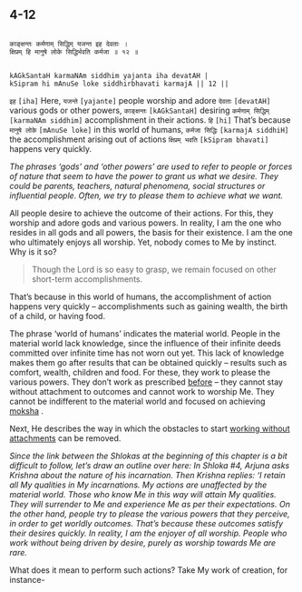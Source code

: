 ## 4-12


```shloka-sa

काङ्क्षन्तः कर्मणाम् सिद्धिम् यजन्त इह देवताः ।
क्षिप्रम् हि मानुषे लोके सिद्धिर्भवति कर्मजा ॥ १२ ॥

```
```shloka-sa-hk

kAGkSantaH karmaNAm siddhim yajanta iha devatAH |
kSipram hi mAnuSe loke siddhirbhavati karmajA || 12 ||

```
`इह` `[iha]` Here, `यजन्ते` `[yajante]` people worship and adore `देवताः` `[devatAH]` various gods or other powers, `काङ्क्षन्तः` `[kAGkSantaH]` desiring `कर्मणाम् सिद्धिम्` `[karmaNAm siddhim]` accomplishment in their actions. `हि` `[hi]` That’s because `मानुषे लोके` `[mAnuSe loke]` in this world of humans, `कर्मजा सिद्धिः` `[karmajA siddhiH]` the accomplishment arising out of actions `क्षिप्रम् भवति` `[kSipram bhavati]` happens very quickly.

<a name='gods_and_other_powers'></a>
_The phrases ‘gods’ and ‘other powers’ are used to refer to people or forces of nature that seem to have the power to grant us what we desire. They could be parents, teachers, natural phenomena, social structures or influential people. Often, we try to please them to achieve what we want._

All people desire to achieve the outcome of their actions. For this, they worship and adore gods and various powers. In reality, I am the one who resides in all gods and all powers, the basis for their existence. I am the one who ultimately enjoys all worship. Yet, nobody comes to Me by instinct. Why is it so?



<a name='applnote_78'></a>
> Though the Lord is so easy to grasp, we remain focused on other short-term accomplishments.



That’s because in this world of humans, the accomplishment of action happens very quickly – accomplishments such as gaining wealth, the birth of a child, or having food.

The phrase ‘world of humans’ indicates the material world. People in the material world lack knowledge, since the influence of their infinite deeds committed over infinite time has not worn out yet. This lack of knowledge makes them go after results that can be obtained quickly – results such as comfort, wealth, children and food. For these, they work to please the various powers. They don’t work as prescribed 
[before](karmayoga)
 – they cannot stay without attachment to outcomes and cannot work to worship Me. They cannot be indifferent to the material world and focused on achieving 
[moksha](Moksha)
.

Next, He describes the way in which the obstacles to start 
[working without attachments](karmayoga)
 can be removed.

_Since the link between the Shlokas at the beginning of this chapter is a bit difficult to follow, let’s draw an outline over here: In Shloka #4, Arjuna asks Krishna about the nature of his incarnation. Then Krishna replies: ‘I retain all My qualities in My incarnations. My actions are unaffected by the material world. Those who know Me in this way will attain My qualities. They will surrender to Me and experience Me as per their expectations. On the other hand, people try to please the various powers that they perceive, in order to get worldly outcomes. That’s because these outcomes satisfy their desires quickly. In reality, I am the enjoyer of all worship. People who work without being driven by desire, purely as worship towards Me are rare._

What does it mean to perform such actions? Take My work of creation, for instance- 


